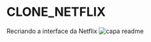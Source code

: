 # CLONE_NETFLIX
Recriando a interface da Netflix
![capa readme](https://user-images.githubusercontent.com/92815722/142431093-789354ab-ce6a-4594-bb56-0e5cc6bbacf7.png)
